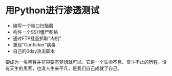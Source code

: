 # 用Python进行渗透测试

- 编写一个端口扫描器
- 构件一个SSH僵尸网络
- 通过FTP批量抓取"肉机"
- 重现"Conficker"病毒
- 自己的0day攻击脚本

要成为一名黑客并非只要有梦想就可以。它是一个生命不息、奋斗不止的历程。没有天生的黑客，也没人生来平凡，是我们自己成就了自己。